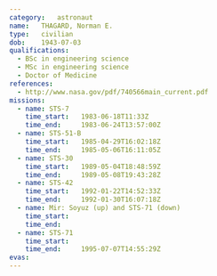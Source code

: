```yaml
---
category:	astronaut
name:	THAGARD, Norman E.
type:	civilian
dob:	1943-07-03
qualifications:
  - BSc in engineering science
  - MSc in engineering science
  - Doctor of Medicine
references:
  - http://www.nasa.gov/pdf/740566main_current.pdf
missions:
  - name: STS-7
    time_start:   1983-06-18T11:33Z
    time_end:     1983-06-24T13:57:00Z
  - name: STS-51-B
    time_start:   1985-04-29T16:02:18Z
    time_end:     1985-05-06T16:11:05Z
  - name: STS-30
    time_start:   1989-05-04T18:48:59Z
    time_end:     1989-05-08T19:43:28Z
  - name: STS-42
    time_start:   1992-01-22T14:52:33Z
    time_end:     1992-01-30T16:07:18Z
  - name: Mir: Soyuz (up) and STS-71 (down)
    time_start:   
    time_end:     
  - name: STS-71
    time_start:   
    time_end:     1995-07-07T14:55:29Z
evas:
---
```

